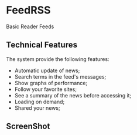 FeedRSS
=======

Basic Reader Feeds

Technical Features
-------------------

The system provide the following features:

* Automatic update of news;
* Search terms in the feed's messages;
* Show graphs of performance;
* Follow your favorite sites;
* See a summary of the news before accessing it;
* Loading on demand;
* Shared your news;

ScreenShot
----------
